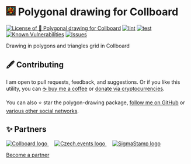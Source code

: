 # ![Icon of Polygonal drawing for Collboard](./assets/icons/Pavol_Hejny_icon_of_stained_glass_window_19982422-65e4-499d-94d2-076ebe150ab3-26x26.png) Polygonal drawing for Collboard

<!--Badges-->
<!--⚠️WARNING: This section was generated by https://github.com/hejny/batch-project-editor/blob/main/src/workflows/800-badges/badges.ts so every manual change will be overwritten.-->

[![License of 📐 Polygonal drawing for Collboard](https://img.shields.io/github/license/hejny/polygon-drawing.svg?style=flat)](https://github.com/hejny/polygon-drawing/blob/main/LICENSE)
[![lint](https://github.com/hejny/polygon-drawing/actions/workflows/lint.yml/badge.svg)](https://github.com/hejny/polygon-drawing/actions/workflows/lint.yml)
[![test](https://github.com/hejny/polygon-drawing/actions/workflows/test.yml/badge.svg)](https://github.com/hejny/polygon-drawing/actions/workflows/test.yml)
[![Known Vulnerabilities](https://snyk.io/test/github/hejny/polygon-drawing/badge.svg)](https://snyk.io/test/github/hejny/polygon-drawing)
[![Issues](https://img.shields.io/github/issues/hejny/polygon-drawing.svg?style=flat)](https://github.com/hejny/polygon-drawing/issues)

<!--/Badges-->


Drawing in polygons and triangles grid in Collboard

<!--Contributing-->
<!--⚠️WARNING: This section was generated by https://github.com/hejny/batch-project-editor/blob/main/src/workflows/810-contributing/contributing.ts so every manual change will be overwritten.-->

## 🖋️ Contributing

I am open to pull requests, feedback, and suggestions. Or if you like this utility, you can [☕ buy me a coffee](https://www.buymeacoffee.com/hejny) or [donate via cryptocurrencies](https://github.com/hejny/hejny/blob/main/documents/crypto.md).

You can also ⭐ star the polygon-drawing package, [follow me on GitHub](https://github.com/hejny) or [various other social networks](https://www.pavolhejny.com/contact/).

<!--/Contributing-->

<!--Partners-->
<!--⚠️WARNING: This section was generated by https://github.com/hejny/batch-project-editor/blob/main/src/workflows/820-partners/partners.ts so every manual change will be overwritten.-->

## ✨ Partners

<a href="https://collboard.com/">
<img src="https://collboard.fra1.cdn.digitaloceanspaces.com/assets/18.12.1/logo-small.png" alt="Collboard logo" width="50"  />
</a>
&nbsp;&nbsp;&nbsp;
<a href="https://czech.events/">
<img src="https://czech.events/design/logos/czech.events.transparent-logo.png" alt="Czech.events logo" width="50"  />
</a>
&nbsp;&nbsp;&nbsp;
<a href="https://sigmastamp.ml/">
<img src="https://www.sigmastamp.ml/sigmastamp-logo.white.svg" alt="SigmaStamp logo" width="50"  />
</a>

[Become a partner](https://www.pavolhejny.com/contact/)

<!--/Partners-->
